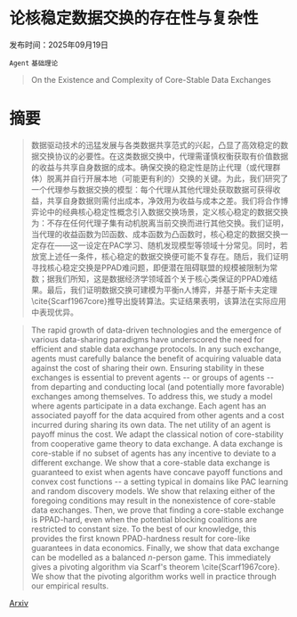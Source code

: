 # 论核稳定数据交换的存在性与复杂性

发布时间：2025年09月19日

`Agent` `基础理论`

> On the Existence and Complexity of Core-Stable Data Exchanges

# 摘要

> 数据驱动技术的迅猛发展与各类数据共享范式的兴起，凸显了高效稳定的数据交换协议的必要性。在这类数据交换中，代理需谨慎权衡获取有价值数据的收益与共享自身数据的成本。确保交换的稳定性是防止代理（或代理群体）脱离并自行开展本地（可能更有利的）交换的关键。为此，我们研究了一个代理参与数据交换的模型：每个代理从其他代理处获取数据可获得收益，共享自身数据则需付出成本，净效用为收益与成本之差。我们将合作博弈论中的经典核心稳定性概念引入数据交换场景，定义核心稳定的数据交换为：不存在任何代理子集有动机脱离当前交换而进行其他交换。我们证明，当代理的收益函数为凹函数、成本函数为凸函数时，核心稳定的数据交换一定存在——这一设定在PAC学习、随机发现模型等领域十分常见。同时，若放宽上述任一条件，核心稳定的数据交换便可能不复存在。随后，我们证明寻找核心稳定交换是PPAD难问题，即便潜在阻碍联盟的规模被限制为常数；据我们所知，这是数据经济学领域首个关于核心类保证的PPAD难结果。最后，我们证明数据交换可建模为平衡n人博弈，并基于斯卡夫定理\cite{Scarf1967core}推导出旋转算法。实证结果表明，该算法在实际应用中表现优异。

> The rapid growth of data-driven technologies and the emergence of various data-sharing paradigms have underscored the need for efficient and stable data exchange protocols. In any such exchange, agents must carefully balance the benefit of acquiring valuable data against the cost of sharing their own. Ensuring stability in these exchanges is essential to prevent agents -- or groups of agents -- from departing and conducting local (and potentially more favorable) exchanges among themselves. To address this, we study a model where agents participate in a data exchange. Each agent has an associated payoff for the data acquired from other agents and a cost incurred during sharing its own data. The net utility of an agent is payoff minus the cost. We adapt the classical notion of core-stability from cooperative game theory to data exchange. A data exchange is core-stable if no subset of agents has any incentive to deviate to a different exchange. We show that a core-stable data exchange is guaranteed to exist when agents have concave payoff functions and convex cost functions -- a setting typical in domains like PAC learning and random discovery models. We show that relaxing either of the foregoing conditions may result in the nonexistence of core-stable data exchanges. Then, we prove that finding a core-stable exchange is PPAD-hard, even when the potential blocking coalitions are restricted to constant size. To the best of our knowledge, this provides the first known PPAD-hardness result for core-like guarantees in data economics. Finally, we show that data exchange can be modelled as a balanced $n$-person game. This immediately gives a pivoting algorithm via Scarf's theorem \cite{Scarf1967core}. We show that the pivoting algorithm works well in practice through our empirical results.

[Arxiv](https://arxiv.org/abs/2509.16450)